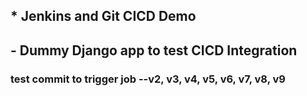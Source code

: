 ## * Jenkins and Git CICD Demo
## - Dummy Django app to test CICD Integration
### test commit to trigger job --v2, v3, v4, v5, v6, v7, v8, v9
